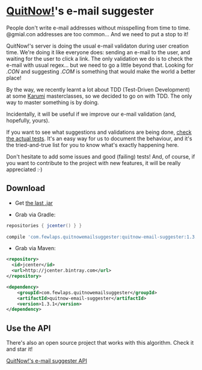 # [QuitNow!](http://quitnowapp.com)'s e-mail suggester
People don't write e-mail addresses without misspelling from time to time. @gmial.con addresses are too common... And we need to put a stop to it!

QuitNow!'s server is doing the usual e-mail validaton during user creation time. We're doing it like everyone does: sending an e-mail to the user, and waiting for the user to click a link. The only validation we do is to check the e-mail with usual regex... but we need to go a little beyond that. Looking for *.CON* and suggesting *.COM* is something that would make the world a better place!

By the way, we recently learnt a lot about TDD (Test-Driven Development) at some [Karumi](https://github.com/Karumi) masterclasses, so we decided to go on with TDD. The only way to master something is by doing. 

Incidentally, it will be useful if we improve our e-mail validation (and, hopefully, yours).

If you want to see what suggestions and validations are being done, <a href="https://github.com/Fewlaps/quitnow-email-suggester/tree/master/src/test/java/com/fewlaps/quitnowemailsuggester">check the actual tests</a>. It's an easy way for us to document the behaviour, and it's the tried-and-true list for you to know what's exactly happening here.

Don't hesitate to add some issues and good (failing) tests! And, of course, if you want to contribute to the project with new features, it will be really appreciated :·)

Download
--------

* Get <a href="https://github.com/Fewlaps/quitnow-email-suggester/releases/download/v1.3.1/quitnow-email-suggester-1.3.1.jar">the last .jar</a> 

* Grab via Gradle:
```groovy
repositories { jcenter() } }
    
compile 'com.fewlaps.quitnowemailsuggester:quitnow-email-suggester:1.3.1'
```
* Grab via Maven:
```xml
<repository>
  <id>jcenter</id>
  <url>http://jcenter.bintray.com</url>
</repository>

<dependency>
    <groupId>com.fewlaps.quitnowemailsuggester</groupId>
    <artifactId>quitnow-email-suggester</artifactId>
    <version>1.3.1</version>
</dependency>
```

Use the API
-----------

There's also an open source project that works with this algorithm. Check it and star it!

[QuitNow!'s e-mail suggester API](https://github.com/Fewlaps/quitnow-email-suggester-api)

